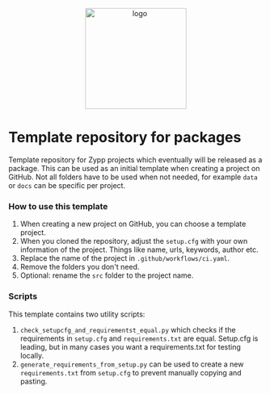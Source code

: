 <p align="center">
  <img alt="logo" src="https://www.zypp.io/static/assets/img/logos/zypp/white/500px.png"  width="200"/>
</p>

# Template repository for packages
Template repository for Zypp projects which eventually will be released as a package. 
This can be used as an initial template when creating a project on GitHub. 
Not all folders have to be used when not needed, for example `data` or `docs` can be specific per project.

### How to use this template
 1. When creating a new project on GitHub, you can choose a template project.
 2. When you cloned the repository, adjust the `setup.cfg` with your own information of the project. Things like name, urls, keywords, author etc.
 3. Replace the name of the project in `.github/workflows/ci.yaml`.   
 4. Remove the folders you don't need.
 5. Optional: rename the `src` folder to the project name.

### Scripts
This template contains two utility scripts:
1. `check_setupcfg_and_requirementst_equal.py` which checks if the requirements in `setup.cfg` and `requirements.txt` are equal. Setup.cfg is leading, but in many cases you want a requirements.txt for testing locally.
2. `generate_requirements_from_setup.py` can be used to create a new `requirements.txt` from `setup.cfg` to prevent manually copying and pasting.
